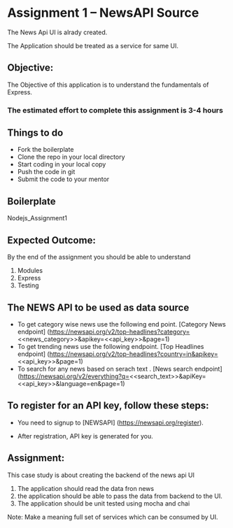 # **Assignment 1 – NewsAPI Source**

The News Api UI is alrady created.

The Application should be treated as a service for same UI.

## Objective:
The Objective of this application is to understand the fundamentals of Express.

### The estimated effort to complete this assignment is 3-4 hours

## Things to do
- Fork the boilerplate
- Clone the repo in your local directory
- Start coding in your local copy
- Push the code in git
- Submit the code to your mentor

## Boilerplate

Nodejs_Assignment1

## Expected Outcome:
By the end of the assignment you should be able to understand

1. Modules
2. Express
3. Testing

## The NEWS API to be used as data source
- To get category wise news use the following end point. [Category News endpoint]
(https://newsapi.org/v2/top-headlines?category=<<news_category>>&apikey=<<api_key>>&page=1)
- To get trending news use the following endpoint. [Top Headlines endpoint]
(https://newsapi.org/v2/top-headlines?country=in&apikey=<<api_key>>&page=1)
- To search for any news based on serach text . [News search endpoint]
(https://newsapi.org/v2/everything?q=<<search_text>>&apiKey=<<api_key>>&language=en&page=1)

## To register for an API key, follow these steps:
- You need to signup to [NEWSAPI] (https://newsapi.org/register).

- After registration, API key is generated for you.

## Assignment:
This case study is about creating the backend of the news api UI

1. The application should read the data fron news 
2. the application should be able to pass the data from backend to the UI.
3. The application should be unit tested using mocha and chai

Note: Make a meaning full set of services which can be consumed by UI.
